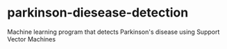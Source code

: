 # parkinson-diesease-detection
Machine learning program that detects Parkinson's disease using Support Vector Machines
